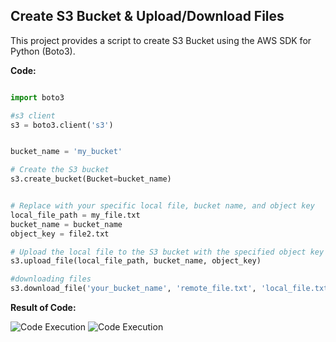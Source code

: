 ## Create S3 Bucket & Upload/Download Files

This project provides a script to create S3 Bucket using the AWS SDK for Python (Boto3).

**Code:**

```python

import boto3

#s3 client
s3 = boto3.client('s3')


bucket_name = 'my_bucket'

# Create the S3 bucket
s3.create_bucket(Bucket=bucket_name)


# Replace with your specific local file, bucket name, and object key
local_file_path = my_file.txt
bucket_name = bucket_name
object_key = file2.txt

# Upload the local file to the S3 bucket with the specified object key
s3.upload_file(local_file_path, bucket_name, object_key)

#downloading files
s3.download_file('your_bucket_name', 'remote_file.txt', 'local_file.txt')


```
**Result of Code:**

![Code Execution](https://i.imgur.com/PyO07FA.png)
![Code Execution](https://i.imgur.com/PyO07FA.png)

